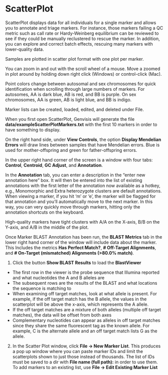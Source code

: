 # ScatterPlot

ScatterPlot displays data for all individuals for a single marker and allows you to annotate and triage markers. For instance, those markers failing a QC metric such as call rate or Hardy-Weinberg equilibrium can be reviewed to see if they could be manually reclustered to rescue the marker. In addition, you can explore and correct batch effects, rescuing many markers with lower-quality data.

Samples are plotted in scatter plot format with one plot per marker.

You can zoom in and out with the scroll wheel of a mouse. Move a zoomed in plot around by holding down right click (Windows) or control-click (Mac).

Point colors change between autosomal and sex chromosomes for quick identification when scrolling through large numbers of markers. For autosomes, AA is dark blue, AB is red, and BB is purple. On sex chromosomes, AA is green, AB is light blue, and BB is indigo.

Marker lists can be created, loaded, edited, and deleted under File.

When you first open ScatterPlot, Genvisis will generate the file **data/exampleScatterPlotMarkers.txt** with the first 10 markers in order to have something to display.

On the right hand side, under **View Controls**, the option **Display Mendelian Errors** will draw lines between samples that have Mendelian errors. Blue is used for mother-offspring and green for father-offspring errors.

In the upper right hand corner of the screen is a window with four tabs: **Control**, **Centroid**, **GC Adjust**, and **Annotation**.

In the **Annotation** tab, you can enter a description in the “enter new annotation here” box. It will then be entered into the list of existing annotations with the first letter of the annotation now available as a hotkey, e.g., Monomorphic and Extra heterozygote clusters are default annotations. When viewing a marker, if you hit ‘m’ or ‘e’, the marker will be flagged for that annotation and you’ll automatically move to the next marker. In this way, you can very quickly move through markers, hitting only the annotation shortcuts on the keyboard.

High-quality markers have tight clusters with A/A on the X-axis, B/B on the Y-axis, and A/B in the middle of the plot.

Once Marker BLAST Annotation has been run, the **BLAST Metrics** tab in the lower right hand corner of the window will include data about the marker. This Includes the metrics **Has Perfect Match?**, **# Off-Target Alignments**, and **# On-Target (mismatched) Alignments (>80.0% match)**.
1. Click the button **Show BLAST Results** to load the **BlastViewer**
- The first row in the viewer is the probe sequence that Illumina reported and what nucleotides the A and B alleles are
- The subsequent rows are the results of the BLAST and what locations the sequence is matching to
- When examining off target matches, look at what allele is present. For example, if the off target match has the B allele, the values in the scatterplot will be above the x-axis, which represents the A allele.
- If the off target matches are a mixture of both alleles (multiple off target matches), the data will be offset from both axes
- Complementary nucleotides can appear as alleles in off target matches since they share the same fluorescent tag as the known allele. For example, C is the alternate allele and an off target match lists G as the allele.
2. In the Scatter Plot window, click **File -> New Marker List**. This produces a pop up window where you can paste marker IDs and limit the scatterplots shown to just those instead of thousands. The list of IDs must be saved to a dir with **File name (full path):** in order to use them.
To add markers to an existing list, use **File -> Edit Existing Marker List**

